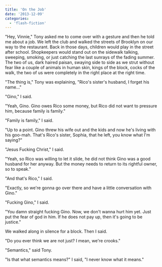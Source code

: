 ```yaml
---
title: 'On the Job'
date: '2013-12-09'
categories:
  - 'flash-fiction'
---
```


"Hey, Vinnie," Tony asked me to come over with a gesture and then he told me
about a job. We left the club and walked the streets of Brooklyn on our way to
the restaurant. Back in those days, children would play in the street after
school. Shopkeepers would stand out on the sidewalk talking, sweeping, smoking,
or just catching the last sunrays of the fading summer. The two of us, dark
haired paisan, swaying side to side as we strut without fear like a couple of
animals in human skin, kings of the block, cocks of the walk, the two of us were
completely in the right place at the right time.

<!-- truncate -->


"The thing is," Tony was explaining, "Rico's sister's husband, I forget his
name..."

"Gino," I said.

"Yeah, Gino. Gino owes Rico some money, but Rico did not want to pressure him,
because family is family."

"Family is family," I said.

"Up to a point. Gino threw his wife out and the kids and now he's living with
his goo-mah. That's Rico's sister, Sophia, that he left, you know what I'm
saying?"

"Jesus Fucking Christ," I said.

"Yeah, so Rico was willing to let it slide, he did not think Gino was a good
husband for her anyway. But the money needs to return to its rightful owner, so
to speak."

"And that's Rico," I said.

"Exactly, so we're gonna go over there and have a little conversation with
Gino."

"Fucking Gino," I said.

"You damn straight fucking Gino. Now, we don't wanna hurt him yet. Just put the
fear of god in him. If he does not pay up, then it's going to be justice."

We walked along in silence for a block. Then I said.

"Do you ever think we are not just? I mean, we're crooks."

"Semantics," said Tony.

"Is that what semantics means?" I said, "I never know what it means."
